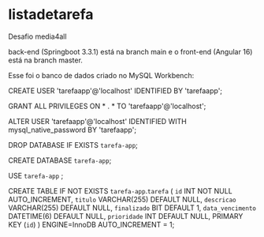 # listadetarefa
Desafio media4all

back-end (Springboot 3.3.1) está na branch main e o front-end (Angular 16) está na branch master.


Esse foi o banco de dados criado no MySQL Workbench:

CREATE USER 'tarefaapp'@'localhost' IDENTIFIED BY 'tarefaapp';

GRANT ALL PRIVILEGES ON * . * TO 'tarefaapp'@'localhost';

ALTER USER 'tarefaapp'@'localhost' IDENTIFIED WITH mysql_native_password BY 'tarefaapp';

DROP DATABASE IF EXISTS `tarefa-app`;

CREATE DATABASE `tarefa-app`;

USE `tarefa-app` ;

CREATE TABLE IF NOT EXISTS `tarefa-app`.`tarefa` (
  `id` INT NOT NULL AUTO_INCREMENT,
  `titulo` VARCHAR(255) DEFAULT NULL,
  `descricao` VARCHAR(255) DEFAULT NULL,
  `finalizado` BIT DEFAULT 1,
  `data_vencimento` DATETIME(6) DEFAULT NULL,
  `prioridade` INT DEFAULT NULL,
  PRIMARY KEY (`id`)
)
ENGINE=InnoDB
AUTO_INCREMENT = 1;
